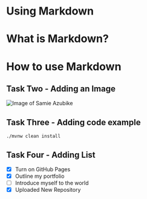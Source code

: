 # Using Markdown
# What is Markdown? 
# How to use Markdown


## Task Two - Adding an Image
![Image of Samie Azubike](https://avatars.githubusercontent.com/u/85092681?s=400&u=922f4b5d484463cadb89a47d382e19fc4f232943&v=4)

## Task Three - Adding code example
```
./mvnw clean install
```

## Task Four - Adding List
- [x] Turn on GitHub Pages
- [x] Outline my portfolio
- [ ] Introduce myself to the world
- [x] Uploaded New Repository
